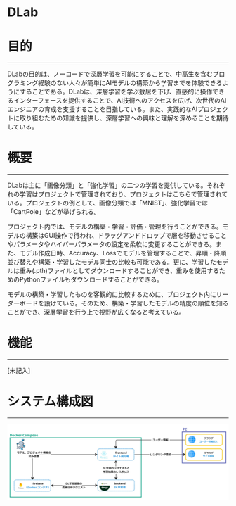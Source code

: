 # DLab

# 目的

---

DLabの目的は、ノーコードで深層学習を可能にすることで、中高生を含むプログラミング経験のない人々が簡単にAIモデルの構築から学習までを体験できるようにすることである。DLabは、深層学習を学ぶ敷居を下げ、直感的に操作できるインターフェースを提供することで、AI技術へのアクセスを広げ、次世代のAIエンジニアの育成を支援することを目指している。また、実践的なAIプロジェクトに取り組むための知識を提供し、深層学習への興味と理解を深めることを期待している。

# 概要

---

DLabは主に「画像分類」と「強化学習」の二つの学習を提供している。それぞれの学習はプロジェクトで管理されており、プロジェクトはこちらで管理されている。プロジェクトの例として、画像分類では「MNIST」、強化学習では「CartPole」などが挙げられる。

プロジェクト内では、モデルの構築・学習・評価・管理を行うことができる。モデルの構築はGUI操作で行われ、ドラッグアンドドロップで層を移動させることやパラメータやハイパーパラメータの設定を柔軟に変更することができる。また、モデル作成日時、Accuracy、Lossでモデルを管理することで、昇順・降順並び替えや構築・学習したモデル同士の比較も可能である。更に、学習したモデルは重み(.pth)ファイルとしてダウンロードすることができ、重みを使用するためのPythonファイルもダウンロードすることができる。

モデルの構築・学習したものを客観的に比較するために、プロジェクト内にリーダーボードを設けている。そのため、構築・学習したモデルの精度の順位を知ることができ、深層学習を行う上で視野が広くなると考えている。

# 機能

---

[未記入]

# システム構成図

---

![DLab-Board.jpg](documents/asset/DLab-Board.jpg)